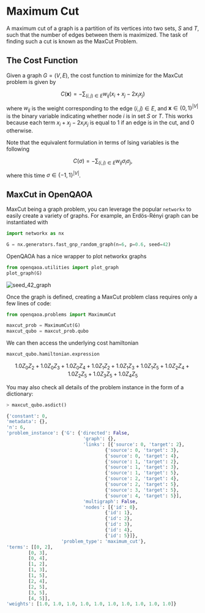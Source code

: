 # Maximum Cut

A maximum cut of a graph is a partition of its vertices into two sets, $S$ and $T$, such that the number of edges between them is maximized. The task of finding such a cut is known as the MaxCut Problem.


## The Cost Function

Given a graph $G=(V, E)$, the cost function to minimize for the MaxCut problem is given by

$$
C(\textbf{x}) = -\sum_{(i, j)\in E} w_{ij} (x_i+x_j - 2x_i x_j )
$$

where $w_{ij}$ is the weight corresponding to the edge $(i,j) \in E$, and $\textbf{x}\in \{0, 1\}^{|V|}$ is the binary variable indicating whether node $i$ is in set $S$ or $T$. This works because each term $x_i+x_j - 2x_i x_j$ is equal to 1 if an edge is in the cut, and 0 otherwise.

Note that the equivalent formulation in terms of Ising variables is the following

$$
C(\sigma) = -\sum_{(i, j)\in E} w_{ij} \sigma_i\sigma_j,
$$

where this time $\sigma \in \{-1, 1\}^{|V|}$.

## MaxCut in OpenQAOA

MaxCut being a graph problem, you can leverage the popular `networkx` to easily create a variety of graphs. For example, an Erdös-Rényi graph can be instantiated with

```Python
import networkx as nx

G = nx.generators.fast_gnp_random_graph(n=6, p=0.6, seed=42)
```

OpenQAOA has a nice wrapper to plot networkx graphs

```Python
from openqaoa.utilities import plot_graph
plot_graph(G)
```

![seed_42_graph](/img/seed_42_graph.png)

Once the graph is defined, creating a MaxCut problem class requires only a few lines of code:

```Python
from openqaoa.problems import MaximumCut

maxcut_prob = MaximumCut(G)
maxcut_qubo = maxcut_prob.qubo
```

We can then access the underlying cost hamiltonian 

```Python
maxcut_qubo.hamiltonian.expression
```

$$
1.0Z_{0}Z_{2} + 1.0Z_{0}Z_{3} + 1.0Z_{0}Z_{4} + 1.0Z_{1}Z_{2} + 1.0Z_{1}Z_{3} + 1.0Z_{1}Z_{5} + 1.0Z_{2}Z_{4} + 1.0Z_{2}Z_{5} + 1.0Z_{3}Z_{5} + 1.0Z_{4}Z_{5}
$$

You may also check all details of the problem instance in the form of a dictionary:

```Python
> maxcut_qubo.asdict()

{'constant': 0,
'metadata': {},
'n': 6,
'problem_instance': {'G': {'directed': False,
                            'graph': {},
                            'links': [{'source': 0, 'target': 2},
                                    {'source': 0, 'target': 3},
                                    {'source': 0, 'target': 4},
                                    {'source': 1, 'target': 2},
                                    {'source': 1, 'target': 3},
                                    {'source': 1, 'target': 5},
                                    {'source': 2, 'target': 4},
                                    {'source': 2, 'target': 5},
                                    {'source': 3, 'target': 5},
                                    {'source': 4, 'target': 5}],
                            'multigraph': False,
                            'nodes': [{'id': 0},
                                    {'id': 1},
                                    {'id': 2},
                                    {'id': 3},
                                    {'id': 4},
                                    {'id': 5}]},
                    'problem_type': 'maximum_cut'},
'terms': [[0, 2],
        [0, 3],
        [0, 4],
        [1, 2],
        [1, 3],
        [1, 5],
        [2, 4],
        [2, 5],
        [3, 5],
        [4, 5]],
'weights': [1.0, 1.0, 1.0, 1.0, 1.0, 1.0, 1.0, 1.0, 1.0, 1.0]}
```